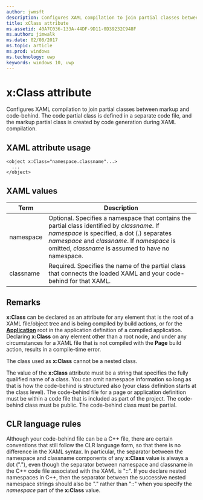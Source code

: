```yaml
---
author: jwmsft
description: Configures XAML compilation to join partial classes between markup and code-behind. The code partial class is defined in a separate code file, and the markup partial class is created by code generation during XAML compilation.
title: xClass attribute
ms.assetid: 40A7C036-133A-44DF-9D11-0D39232C948F
ms.author: jimwalk
ms.date: 02/08/2017
ms.topic: article
ms.prod: windows
ms.technology: uwp
keywords: windows 10, uwp
---
```


# x:Class attribute


Configures XAML compilation to join partial classes between markup and code-behind. The code partial class is defined in a separate code file, and the markup partial class is created by code generation during XAML compilation.

## XAML attribute usage


``` syntax
<object x:Class="namespace.classname"...>
  ...
</object>
```

## XAML values

| Term | Description |
|------|-------------|
| namespace | Optional. Specifies a namespace that contains the partial class identified by _classname_. If _namespace_ is specified, a dot (.) separates _namespace_ and _classname_. If _namespace_ is omitted, _classname_ is assumed to have no namespace. |
| classname | Required. Specifies the name of the partial class that connects the loaded XAML and your code-behind for that XAML. | 

## Remarks

**x:Class** can be declared as an attribute for any element that is the root of a XAML file/object tree and is being compiled by build actions, or for the [**Application**](https://msdn.microsoft.com/library/windows/apps/br242324) root in the application definition of a compiled application. Declaring **x:Class** on any element other than a root node, and under any circumstances for a XAML file that is not compiled with the **Page** build action, results in a compile-time error.

The class used as **x:Class** cannot be a nested class.

The value of the **x:Class** attribute must be a string that specifies the fully qualified name of a class. You can omit namespace information so long as that is how the code-behind is structured also (your class definition starts at the class level). The code-behind file for a page or application definition must be within a code file that is included as part of the project. The code-behind class must be public. The code-behind class must be partial.

## CLR language rules

Although your code-behind file can be a C++ file, there are certain conventions that still follow the CLR language form, so that there is no difference in the XAML syntax. In particular, the separator between the namespace and classname components of any **x:Class** value is always a dot ("."), even though the separator between namespace and classname in the C++ code file associated with the XAML is "::". If you declare nested namespaces in C++, then the separator between the successive nested namespace strings should also be "." rather than "::" when you specify the *namespace* part of the **x:Class** value.

